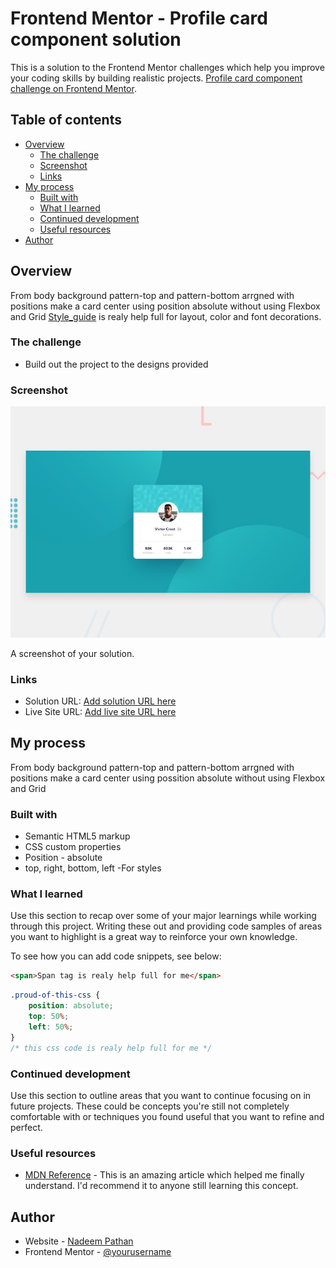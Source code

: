 # Frontend Mentor - Profile card component solution

This is a solution to the Frontend Mentor challenges which help you improve your coding skills by building realistic projects.
[Profile card component challenge on Frontend Mentor](https://www.frontendmentor.io/challenges/profile-card-component-cfArpWshJ).

## Table of contents

- [Overview](#overview)
  - [The challenge](#the-challenge)
  - [Screenshot](#screenshot)
  - [Links](#links)
- [My process](#my-process)
  - [Built with](#built-with)
  - [What I learned](#what-i-learned)
  - [Continued development](#continued-development)
  - [Useful resources](#useful-resources)
- [Author](#author)

## Overview

From body background pattern-top and pattern-bottom arrgned with positions
make a card center using position absolute without using Flexbox and Grid
[Style_guide](./style-guide.md) is realy help full for layout, color and font decorations.

### The challenge

- Build out the project to the designs provided

### Screenshot

![Profile-card-component](./design/desktop-preview.jpg)

A screenshot of your solution.

### Links

- Solution URL: [Add solution URL here](https://your-solution-url.com)
- Live Site URL: [Add live site URL here](https://your-live-site-url.com)

## My process

From body background pattern-top and pattern-bottom arrgned with positions
make a card center using possition absolute without using Flexbox and Grid

### Built with

- Semantic HTML5 markup
- CSS custom properties
- Position - absolute
- top, right, bottom, left -For styles

### What I learned

Use this section to recap over some of your major learnings while working through this project. Writing these out and providing code samples of areas you want to highlight is a great way to reinforce your own knowledge.

To see how you can add code snippets, see below:

```html
<span>Span tag is realy help full for me</span>
```

```css
.proud-of-this-css {
	position: absolute;
	top: 50%;
	left: 50%;
}
/* this css code is realy help full for me */
```

### Continued development

Use this section to outline areas that you want to continue focusing on in future projects. These could be concepts you're still not completely comfortable with or techniques you found useful that you want to refine and perfect.

### Useful resources

- [MDN Reference](https://developer.mozilla.org/en-US/) - This is an amazing article which helped me finally understand. I'd recommend it to anyone still learning this concept.

## Author

- Website - [Nadeem Pathan](https://www.your-site.com)
- Frontend Mentor - [@yourusername](https://www.frontendmentor.io/profile/yourusername)
